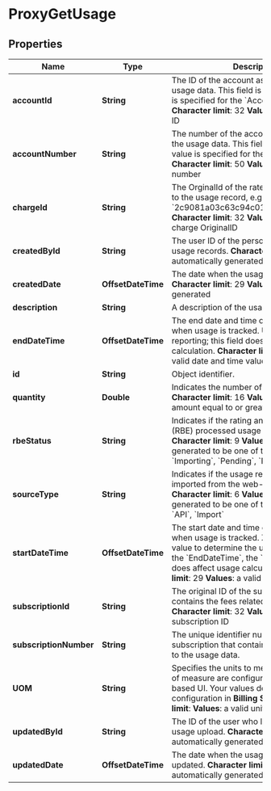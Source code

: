 

# ProxyGetUsage


## Properties

| Name | Type | Description | Notes |
|------------ | ------------- | ------------- | -------------|
|**accountId** | **String** |  The ID of the account associated with the usage data. This field is required if no value is specified for the &#x60;AccountNumber&#x60; field. **Character limit**: 32 **Values**: a valid account ID  |  [optional] |
|**accountNumber** | **String** |  The number of the account associated with the usage data. This field is required if no value is specified for the &#x60;AccountId&#x60; field. **Character limit**: 50 **Values**: a valid account number  |  [optional] |
|**chargeId** | **String** |  The OrginalId of the rate plan charge related to the usage record, e.g., &#x60;2c9081a03c63c94c013c6873357a0117&#x60; **Character limit**: 32 **Values**: a valid rate plan charge OriginalID  |  [optional] |
|**createdById** | **String** |  The user ID of the person who uploaded the usage records. **Character limit**: 32 **Values**: automatically generated  |  [optional] |
|**createdDate** | **OffsetDateTime** |  The date when the usage was generated. **Character limit**: 29 **Values**: automatically generated  |  [optional] |
|**description** | **String** | A description of the usage record.  |  [optional] |
|**endDateTime** | **OffsetDateTime** |  The end date and time of a range of time when usage is tracked. Use this field for reporting; this field doesn&#39;t affect usage calculation. **Character limit**: 29 **Values**: a valid date and time value  |  [optional] |
|**id** | **String** | Object identifier. |  [optional] |
|**quantity** | **Double** |  Indicates the number of units used. **Character limit**: 16 **Values**: a valid decimal amount equal to or greater than 0  |  [optional] |
|**rbeStatus** | **String** |  Indicates if the rating and billing engine (RBE) processed usage data for an invoice. **Character limit**: 9 **Values**: automatically generated to be one of the following values: &#x60;Importing&#x60;, &#x60;Pending&#x60;, &#x60;Processed&#x60;  |  [optional] |
|**sourceType** | **String** |  Indicates if the usage records were imported from the web-based UI or the API. **Character limit**: 6 **Values**: automatically generated to be one of the following values: &#x60;API&#x60;, &#x60;Import&#x60;  |  [optional] |
|**startDateTime** | **OffsetDateTime** |  The start date and time of a range of time when usage is tracked. Zuora uses this field value to determine the usage date. Unlike the &#x60;EndDateTime&#x60;, the &#x60;StartDateTime&#x60; field does affect usage calculation. **Character limit**: 29 **Values**: a valid date and time value  |  [optional] |
|**subscriptionId** | **String** |  The original ID of the subscription that contains the fees related to the usage data. **Character limit**: 32 **Values**: a valid subscription ID  |  [optional] |
|**subscriptionNumber** | **String** | The unique identifier number of the subscription that contains the fees related to the usage data.  |  [optional] |
|**UOM** | **String** |  Specifies the units to measure usage. Units of measure are configured in the web-based UI. Your values depend on your configuration in **Billing Settings**. **Character limit**: **Values**: a valid unit of measure  |  [optional] |
|**updatedById** | **String** |  The ID of the user who last updated the usage upload. **Character limit**: 32 **Values**: automatically generated  |  [optional] |
|**updatedDate** | **OffsetDateTime** |  The date when the usage upload was last updated. **Character limit**: 29 **Values**: automatically generated  |  [optional] |



